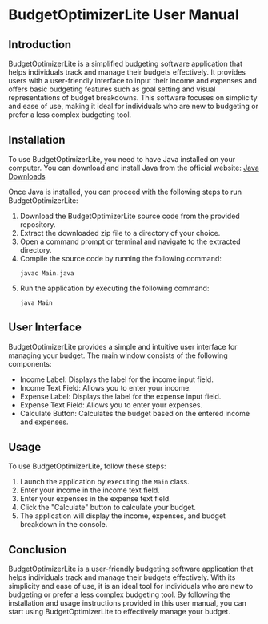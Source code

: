 # BudgetOptimizerLite User Manual

## Introduction

BudgetOptimizerLite is a simplified budgeting software application that helps individuals track and manage their budgets effectively. It provides users with a user-friendly interface to input their income and expenses and offers basic budgeting features such as goal setting and visual representations of budget breakdowns. This software focuses on simplicity and ease of use, making it ideal for individuals who are new to budgeting or prefer a less complex budgeting tool.

## Installation

To use BudgetOptimizerLite, you need to have Java installed on your computer. You can download and install Java from the official website: [Java Downloads](https://www.oracle.com/java/technologies/javase-jdk11-downloads.html)

Once Java is installed, you can proceed with the following steps to run BudgetOptimizerLite:

1. Download the BudgetOptimizerLite source code from the provided repository.
2. Extract the downloaded zip file to a directory of your choice.
3. Open a command prompt or terminal and navigate to the extracted directory.
4. Compile the source code by running the following command:
   ```
   javac Main.java
   ```
5. Run the application by executing the following command:
   ```
   java Main
   ```

## User Interface

BudgetOptimizerLite provides a simple and intuitive user interface for managing your budget. The main window consists of the following components:

- Income Label: Displays the label for the income input field.
- Income Text Field: Allows you to enter your income.
- Expense Label: Displays the label for the expense input field.
- Expense Text Field: Allows you to enter your expenses.
- Calculate Button: Calculates the budget based on the entered income and expenses.

## Usage

To use BudgetOptimizerLite, follow these steps:

1. Launch the application by executing the `Main` class.
2. Enter your income in the income text field.
3. Enter your expenses in the expense text field.
4. Click the "Calculate" button to calculate your budget.
5. The application will display the income, expenses, and budget breakdown in the console.

## Conclusion

BudgetOptimizerLite is a user-friendly budgeting software application that helps individuals track and manage their budgets effectively. With its simplicity and ease of use, it is an ideal tool for individuals who are new to budgeting or prefer a less complex budgeting tool. By following the installation and usage instructions provided in this user manual, you can start using BudgetOptimizerLite to effectively manage your budget.